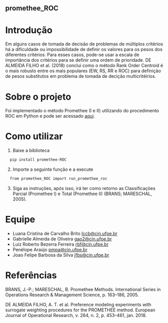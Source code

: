 ## promethee_ROC

# Introdução
Em alguns casos de tomada de decisão de problemas de múltiplos critérios há a dificuldade ou impossibilidade de definir os valores para os pesos dos diferentes critérios. Para esses casos, pode-se usar a escala de importância dos critérios para se definir uma ordem de prioridade. DE ALMEIDA FILHO et al. (2018) conclui como o método Rank Order Centroid é o mais robusto entre os mais populares (EW, RS, RR e ROC) para definição de pesos substitutos em problema de tomada de decição multicritéirios. 

# Sobre o projeto
Foi implementado o método Promethee (I e II) utilizando do procedimento ROC em Python e pode ser acessado [aqui](https://pypi.org/project/promethee-ROC/0.1/).

# Como utilizar

1. Baixe a biblioteca
```bash
  pip install promethee-ROC
 ```
2. Importe a seguinte função e a execute
 ```bash
   from promethee_ROC import run_promethee_roc
   ```
3. Siga as instruções, após isso, irá ter como retorno as Classificações Parcial (Promethee I) e Total (Promethee II) (BRANS; MARESCHAL, 2005).

# Equipe
* Luana Cristina de Carvalho Brito <lccb@cin.ufpe.br>
* Gabrielle Almeida de Oliveira <gao2@cin.ufpe.br>
* Luiz Roberto Bezerra Ferreira <rbf@cin.ufpe.br>
* Penélope Araújo <pmpa@cin.ufpe.br>
* Joao Felipe Barbosa da Silva <jfbs@cin.ufpe.br>

# Referências
BRANS, J.-P.; MARESCHAL, B. Promethee Methods. International Series in Operations Research & Management Science, p. 163–186, 2005.

DE ALMEIDA FILHO, A. T. et al. Preference modeling experiments with surrogate weighting procedures for the PROMETHEE method. European Journal of Operational Research, v. 264, n. 2, p. 453–461, jan. 2018.
